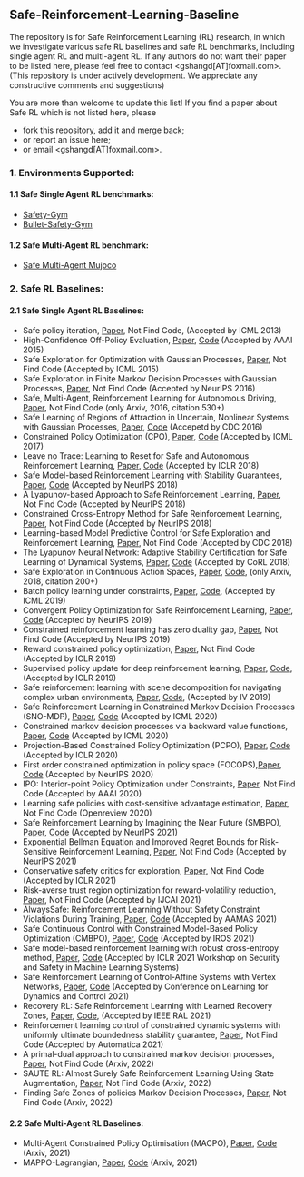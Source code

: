 ## Safe-Reinforcement-Learning-Baseline




The repository is for Safe Reinforcement Learning (RL) research, in which we investigate various safe RL baselines and safe RL benchmarks, including single agent RL and multi-agent RL. If any authors do not want their paper to be listed here, please feel free to contact <gshangd[AT]foxmail.com>. (This repository is under actively development. We appreciate any constructive comments and suggestions)


You are more than welcome to update this list! If you find a paper about Safe RL which is not listed here, please

- fork this repository, add it and merge back;
- or report an issue here;
- or email <gshangd[AT]foxmail.com>.




### 1. Environments Supported:
#### 1.1 Safe Single Agent RL benchmarks:
- [Safety-Gym](https://github.com/openai/safety-gym)
- [Bullet-Safety-Gym](https://github.com/svengronauer/Bullet-Safety-Gym)
#### 1.2 Safe Multi-Agent RL benchmark:
- [Safe Multi-Agent Mujoco](https://github.com/chauncygu/Safe-Multi-Agent-Mujoco)
<!--- [Safe Multi-Robot Robosuite](https://github.com/chauncygu/Safe-Multi-Agent-Mujoco)-->


### 2. Safe RL Baselines:

#### 2.1 Safe Single Agent RL Baselines:
- Safe policy iteration, [Paper](http://proceedings.mlr.press/v28/pirotta13.pdf), Not Find Code, (Accepted by ICML 2013)
- High-Confidence Off-Policy Evaluation, [Paper](https://www.ics.uci.edu/~dechter/courses/ics-295/winter-2018/papers/2015Thomas2015.pdf), [Code](https://github.com/chauncygu/Safe-Reinforcement-Learning-Baseline/tree/main/Safe-RL/safeRL) (Accepted by AAAI 2015)
- Safe Exploration for Optimization with Gaussian Processes, [Paper](http://proceedings.mlr.press/v37/sui15.pdf), Not Find Code (Accepted by ICML 2015)
- Safe Exploration in Finite Markov Decision Processes with Gaussian Processes, [Paper](https://proceedings.neurips.cc/paper/2016/file/9a49a25d845a483fae4be7e341368e36-Paper.pdf), Not Find Code (Accepted by NeurIPS 2016)
- Safe, Multi-Agent, Reinforcement Learning for Autonomous Driving, [Paper](https://arxiv.org/pdf/1610.03295.pdf?ref=https://githubhelp.com), Not Find Code (only Arxiv, 2016, citation 530+)
- Safe Learning of Regions of Attraction in Uncertain, Nonlinear Systems with Gaussian Processes, [Paper](https://arxiv.org/pdf/1603.04915.pdf), [Code](https://github.com/chauncygu/Safe-Reinforcement-Learning-Baseline/tree/main/Safe-RL/safe_learning) (Accepetd by CDC 2016)
- Constrained Policy Optimization (CPO), [Paper](http://proceedings.mlr.press/v70/achiam17a/achiam17a.pdf), [Code](https://github.com/chauncygu/Safe-Reinforcement-Learning-Baseline/tree/main/Safe-RL/safety-starter-agents) (Accepted by ICML 2017)
- Leave no Trace: Learning to Reset for Safe and Autonomous Reinforcement Learning, [Paper](https://arxiv.org/pdf/1711.06782.pdf), [Code](https://github.com/chauncygu/Safe-Reinforcement-Learning-Baseline/tree/main/Safe-RL/LeaveNoTrace) (Accepted by ICLR 2018)
- Safe Model-based Reinforcement Learning with Stability Guarantees, [Paper](https://proceedings.neurips.cc/paper/2017/file/766ebcd59621e305170616ba3d3dac32-Paper.pdf), [Code](https://github.com/chauncygu/Safe-Reinforcement-Learning-Baseline/tree/main/Safe-RL/safe_learning) (Accepted by NeurIPS 2018)
- A Lyapunov-based Approach to Safe Reinforcement Learning, [Paper](https://proceedings.neurips.cc/paper/2018/file/4fe5149039b52765bde64beb9f674940-Paper.pdf), Not Find Code (Accepted by NeurIPS 2018)
- Constrained Cross-Entropy Method for Safe Reinforcement Learning, [Paper](https://proceedings.neurips.cc/paper/2018/file/34ffeb359a192eb8174b6854643cc046-Paper.pdf), Not Find Code (Accepted by NeurIPS 2018)
- Learning-based Model Predictive Control for Safe Exploration and Reinforcement Learning, [Paper](https://arxiv.org/pdf/1906.12189.pdf), Not Find Code (Accepted by CDC 2018)
- The Lyapunov Neural Network: Adaptive Stability Certification for Safe Learning of Dynamical Systems, [Paper](http://proceedings.mlr.press/v87/richards18a/richards18a.pdf), [Code](https://github.com/chauncygu/Safe-Reinforcement-Learning-Baseline/tree/main/Safe-RL/safe_learning) (Accepted by CoRL 2018)
- Safe Exploration in Continuous Action Spaces, [Paper](https://www.researchgate.net/profile/Gal-Dalal/publication/322756278_Safe_Exploration_in_Continuous_Action_Spaces/links/5a71e84faca2720bc0d940b3/Safe-Exploration-in-Continuous-Action-Spaces.pdf), [Code](https://github.com/AgrawalAmey/safe-explorer), (only Arxiv, 2018, citation 200+)
- Batch policy learning under constraints, [Paper](http://proceedings.mlr.press/v97/le19a/le19a.pdf), [Code](https://github.com/clvoloshin/constrained_batch_policy_learning), (Accepted by ICML 2019)
- Convergent Policy Optimization for Safe Reinforcement Learning, [Paper](https://proceedings.neurips.cc/paper/2019/file/db29450c3f5e97f97846693611f98c15-Paper.pdf), [Code](https://github.com/chauncygu/Safe-Reinforcement-Learning-Baseline/tree/main/Safe-RL/Safe_reinforcement_learning) (Accepted by NeurIPS 2019)
- Constrained reinforcement learning has zero duality gap, [Paper](https://www.researchgate.net/profile/Luiz-Chamon/publication/336889860_Constrained_Reinforcement_Learning_Has_Zero_Duality_Gap/links/5ef4df204585155050726b42/Constrained-Reinforcement-Learning-Has-Zero-Duality-Gap.pdf), Not Find Code (Accepted by NeurIPS 2019)
- Reward constrained policy optimization, [Paper](https://arxiv.org/pdf/1805.11074.pdf), Not Find Code (Accepted by ICLR 2019)
- Supervised policy update for deep reinforcement learning, [Paper](https://arxiv.org/pdf/1805.11706.pdf), [Code](https://github.com/quanvuong/Supervised_Policy_Update), (Accepted by ICLR 2019)
- Safe reinforcement learning with scene decomposition for navigating complex urban environments, [Paper](https://arxiv.org/pdf/1904.11483.pdf), [Code](https://github.com/chauncygu/Safe-Reinforcement-Learning-Baseline/tree/main/Safe-RL/AutomotiveSafeRL), (Accepted by IV 2019)
- Safe Reinforcement Learning in Constrained Markov Decision Processes (SNO-MDP), [Paper](http://proceedings.mlr.press/v119/wachi20a/wachi20a.pdf), [Code](https://github.com/chauncygu/Safe-Reinforcement-Learning-Baseline/tree/main/Safe-RL/safe_near_optimal_mdp) (Accepted by ICML 2020)
- Constrained markov decision processes via backward value functions, [Paper](http://proceedings.mlr.press/v119/satija20a/satija20a.pdf), [Code](https://github.com/hercky/cmdps_via_bvf/tree/69b9f51cb6410673d0aa2e5b9c980b33e5a46dda) (Accepted by ICML 2020)
- Projection-Based Constrained Policy Optimization (PCPO), [Paper](https://arxiv.org/pdf/2010.03152.pdf), [Code](https://github.com/chauncygu/Safe-Reinforcement-Learning-Baseline/tree/main/Safe-RL/PCPO) (Accepted by ICLR 2020)
- First order constrained optimization in policy space (FOCOPS),[Paper](https://proceedings.neurips.cc/paper/2020/file/af5d5ef24881f3c3049a7b9bfe74d58b-Paper.pdf), [Code](https://github.com/ymzhang01/focops) (Accepted by NeurIPS 2020)
- IPO: Interior-point Policy Optimization under Constraints, [Paper](https://www.researchgate.net/profile/Yongshuai-Liu/publication/336735393_IPO_Interior-point_Policy_Optimization_under_Constraints/links/5e1670874585159aa4bff037/IPO-Interior-point-Policy-Optimization-under-Constraints.pdf), Not Find Code (Accepted by AAAI 2020)
- Learning safe policies with cost-sensitive advantage estimation, [Paper](https://openreview.net/pdf?id=uVnhiRaW3J), Not Find Code (Openreview 2020)
- Safe Reinforcement Learning by Imagining the Near Future (SMBPO), [Paper](https://proceedings.neurips.cc/paper/2021/file/73b277c11266681122132d024f53a75b-Paper.pdf), [Code](https://github.com/chauncygu/Safe-Reinforcement-Learning-Baseline/tree/main/Safe-RL/Safe-MBPO) (Accepted by NeurIPS 2021)
- Exponential Bellman Equation and Improved Regret Bounds for Risk-Sensitive Reinforcement Learning, [Paper](https://arxiv.org/pdf/2111.03947.pdf),  Not Find Code (Accepted by NeurIPS 2021)
-  Conservative safety critics for exploration, [Paper](https://arxiv.org/pdf/2010.14497.pdf), Not Find Code (Accepted by ICLR 2021)
-  Risk-averse trust region optimization for reward-volatility reduction, [Paper](https://arxiv.org/pdf/1912.03193.pdf), Not Find Code (Accepted by IJCAI 2021)
- AlwaysSafe: Reinforcement Learning Without Safety Constraint Violations During Training, [Paper](https://pure.tudelft.nl/ws/files/96913978/p1226.pdf), [Code](https://github.com/chauncygu/Safe-Reinforcement-Learning-Baseline/tree/main/Safe-RL/AlwaysSafe) (Accepted by AAMAS 2021)
- Safe Continuous Control with Constrained Model-Based Policy Optimization (CMBPO), [Paper](https://arxiv.org/pdf/2104.06922.pdf), [Code](https://github.com/anyboby/Constrained-Model-Based-Policy-Optimization) (Accepted by IROS 2021)
- Safe model-based reinforcement learning with robust cross-entropy method, [Paper](https://aisecure-workshop.github.io/aml-iclr2021/papers/8.pdf), [Code](https://github.com/chauncygu/Safe-Reinforcement-Learning-Baseline/tree/main/Safe-RL/safe-mbrl) (Accepted by ICLR 2021 Workshop on Security and Safety in Machine Learning Systems)
- Safe Reinforcement Learning of Control-Affine Systems with Vertex Networks, [Paper](http://proceedings.mlr.press/v144/zheng21a/zheng21a.pdf), [Code](https://github.com/chauncygu/Safe-Reinforcement-Learning-Baseline/tree/main/Safe-RL/vertex-net) (Accepted by Conference on Learning for Dynamics and Control 2021)
- Recovery RL: Safe Reinforcement Learning with Learned Recovery Zones, [Paper](https://www.researchgate.net/profile/Minho-Hwang/publication/345152769_Recovery_RL_Safe_Reinforcement_Learning_with_Learned_Recovery_Zones/links/5fe37ea2299bf140883a35cb/Recovery-RL-Safe-Reinforcement-Learning-with-Learned-Recovery-Zones.pdf), [Code](https://github.com/abalakrishna123/recovery-rl), (Accepted by IEEE RAL 2021)
- Reinforcement learning control of constrained dynamic systems with uniformly ultimate boundedness stability guarantee, [Paper](https://www.sciencedirect.com/science/article/pii/S0005109821002090), Not Find Code (Accepted by Automatica 2021)
- A primal-dual approach to constrained markov decision processes, [Paper](https://arxiv.org/pdf/2101.10895.pdf),  Not Find Code (Arxiv, 2022)
- SAUTE RL: Almost Surely Safe Reinforcement Learning Using State Augmentation, [Paper](https://arxiv.org/pdf/2202.06558.pdf), Not Find Code (Arxiv, 2022)
- Finding Safe Zones of policies Markov Decision Processes, [Paper](https://arxiv.org/pdf/2202.11593.pdf), Not Find Code (Arxiv, 2022)

#### 2.2 Safe Multi-Agent RL Baselines:
- Multi-Agent Constrained Policy Optimisation (MACPO), [Paper](https://arxiv.org/pdf/2110.02793.pdf), [Code](https://github.com/chauncygu/Safe-Reinforcement-Learning-Baseline/tree/main/Safe-MARL/Multi-Agent-Constrained-Policy-Optimisation) (Arxiv, 2021)
- MAPPO-Lagrangian, [Paper](https://arxiv.org/pdf/2110.02793.pdf), [Code](https://github.com/chauncygu/Safe-Reinforcement-Learning-Baseline/tree/main/Safe-MARL/Multi-Agent-Constrained-Policy-Optimisation)  (Arxiv, 2021)





